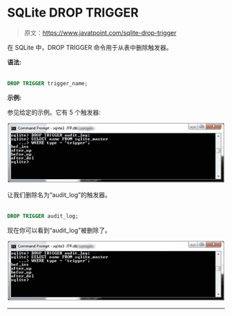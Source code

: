 # SQLite DROP TRIGGER

> 原文：<https://www.javatpoint.com/sqlite-drop-trigger>

在 SQLite 中，DROP TRIGGER 命令用于从表中删除触发器。

**语法:**

```sql

DROP TRIGGER trigger_name; 

```

**示例:**

参见给定的示例。它有 5 个触发器:

![Sqlite Drop trigger 1](img/6ea8819191d968260d6034e22c4b5f22.png)

让我们删除名为“audit_log”的触发器。

```sql

DROP TRIGGER audit_log; 

```

现在你可以看到“audit_log”被删除了。

![Sqlite Drop trigger 2](img/8f86cb4e9e932fa95bbf839d17751353.png)

* * *